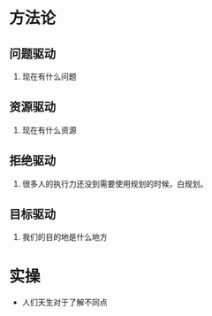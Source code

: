 # 方法论
## 问题驱动
1. 现在有什么问题

## 资源驱动
1. 现在有什么资源

## 拒绝驱动
1. 很多人的执行力还没到需要使用规划的时候，白规划。

## 目标驱动
1. 我们的目的地是什么地方



# 实操
- 人们天生对于了解不同点